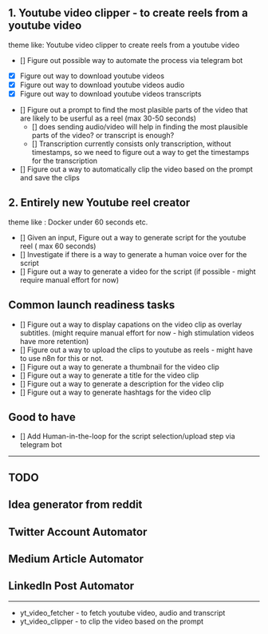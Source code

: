 ## 1. Youtube video clipper - to create reels from a youtube video

theme like: Youtube video clipper to create reels from a youtube video

- [] Figure out possible way to automate the process via telegram bot
- [x] Figure out way to download youtube videos
- [x] Figure out way to download youtube videos audio
- [x] Figure out way to download youtube videos transcripts
- [] Figure out a prompt to find the most plasible parts of the video that are likely to be userful as a reel (max 30-50 seconds)
  - [] does sending audio/video will help in finding the most plausible parts of the video? or transcript is enough?
  - [] Transcription currently consists only transcription, without timestamps, so we need to figure out a way to get the timestamps for the transcription
- [] Figure out a way to automatically clip the video based on the prompt and save the clips

## 2. Entirely new Youtube reel creator

theme like : Docker under 60 seconds etc.

- [] Given an input, Figure out a way to generate script for the youtube reel ( max 60 seconds)
- [] Investigate if there is a way to generate a human voice over for the script
- [] Figure out a way to generate a video for the script (if possible - might require manual effort for now)

## Common launch readiness tasks

- [] Figure out a way to display capations on the video clip as overlay subtitles. (might require manual effort for now - high stimulation videos have more retention)
- [] Figure out a way to upload the clips to youtube as reels - might have to use n8n for this or not.
- [] Figure out a way to generate a thumbnail for the video clip
- [] Figure out a way to generate a title for the video clip
- [] Figure out a way to generate a description for the video clip
- [] Figure out a way to generate hashtags for the video clip

## Good to have

- [] Add Human-in-the-loop for the script selection/upload step via telegram bot

---

## TODO

## Idea generator from reddit

## Twitter Account Automator

## Medium Article Automator

## LinkedIn Post Automator

---

- yt_video_fetcher - to fetch youtube video, audio and transcript
- yt_video_clipper - to clip the video based on the prompt
